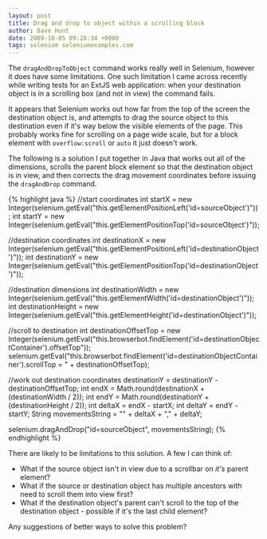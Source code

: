 ```yaml
---
layout: post
title: Drag and drop to object within a scrolling block
author: Dave Hunt
date: 2009-10-05 09:28:34 +0000
tags: selenium seleniumexamples.com
---
```

The `dragAndDropToObject` command works really well in Selenium, however it does
have some limitations. One such limitation I came across recently while writing
tests for an ExtJS web application: when your destination object is in a
scrolling box (and not in view) the command fails.<!--more-->

It appears that Selenium works out how far from the top of the screen the
destination object is, and attempts to drag the source object to this
destination even if it's way below the visible elements of the page. This
probably works fine for scrolling on a page wide scale, but for a block element
with `overflow:scroll` or `auto` it just doesn't work.

The following is a solution I put together in Java that works out all of the
dimensions, scrolls the parent block element so that the destination object is
in view, and then corrects the drag movement coordinates before issuing the
`dragAndDrop` command.

{% highlight java %}
//start coordinates
int startX = new Integer(selenium.getEval("this.getElementPositionLeft('id=sourceObject')"));
int startY = new Integer(selenium.getEval("this.getElementPositionTop('id=sourceObject')"));

//destination coordinates
int destinationX = new Integer(selenium.getEval("this.getElementPositionLeft('id=destinationObject')"));
int destinationY = new Integer(selenium.getEval("this.getElementPositionTop('id=destinationObject')"));

//destination dimensions
int destinationWidth = new Integer(selenium.getEval("this.getElementWidth('id=destinationObject')"));
int destinationHeight = new Integer(selenium.getEval("this.getElementHeight('id=destinationObject')"));

//scroll to destination
int destinationOffsetTop = new Integer(selenium.getEval("this.browserbot.findElement('id=destinationObjectContainer').offsetTop"));
selenium.getEval("this.browserbot.findElement('id=destinationObjectContainer').scrollTop = " + destinationOffsetTop);

//work out destination coordinates
destinationY = destinationY - destinationOffsetTop;
int endX = Math.round(destinationX + (destinationWidth / 2));
int endY = Math.round(destinationY + (destinationHeight / 2));
int deltaX = endX - startX;
int deltaY = endY - startY;
String movementsString = "" + deltaX + "," + deltaY;

selenium.dragAndDrop("id=sourceObject", movementsString);
{% endhighlight %}

There are likely to be limitations to this solution. A few I can think of:

 * What if the source object isn't in view due to a scrollbar on *it's* parent
   element?
 * What if the source or destination object has multiple ancestors with need to
   scroll them into view first?
 * What if the destination object's parent can't scroll to the top of the
   destination object - possible if it's the last child element?

Any suggestions of better ways to solve this problem?

